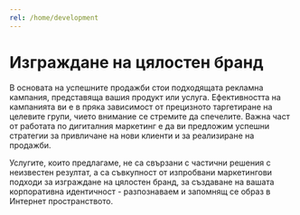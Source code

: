 ```yaml
---
rel: /home/development
---
```

# Изграждане на **цялостен бранд**
В основата на успешните продажби стои подходящата рекламна кампания, представяща вашия продукт или услуга. Ефективността на кампанията ви е в пряка зависимост от прецизното таргетиране на целевите групи, чието внимание се стремите да спечелите. Важна част от работата по дигиталния маркетинг е да ви предложим успешни стратегии за привличане на нови клиенти и за реализиране на продажби. 

Услугите, които предлагаме, не са свързани с частични решения с неизвестен резултат, а са съвкупност от изпробвани маркетингови подходи за изграждане на цялостен бранд, за създаване на вашата корпоративна идентичност - разпознаваем и запомнящ се образ в Интернет пространството. 
